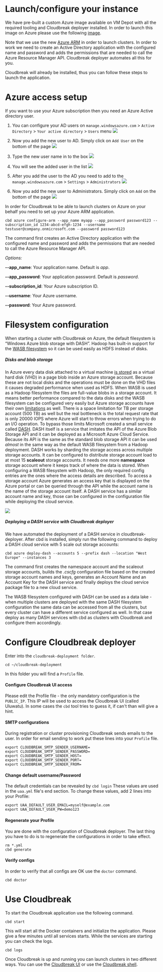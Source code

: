 # Launch/configure your instance

We have pre-built a custom Azure image available on VM Depot with all the required tooling and Cloudbreak deployer installed. In order to launch this image on Azure please use the following [image]().

Note that we use the new [Azure ARM](https://azure.microsoft.com/en-us/documentation/articles/resource-group-overview/) in order to launch clusters. In order to work we need to create an Active Directory application with the configured name and password and adds the permissions that are needed to call the Azure Resource Manager API. Cloudbreak deployer automates all this for you.

Cloudbreak will already be installed, thus you can follow these steps to launch the application.

# Azure access setup

If you want to use your Azure subscription then you need an Azure Active directory user.

1. You can configure your AD users on `manage.windowsazure.com` > `Active Directory` > `Your active directory` > `Users` menu
![](https://raw.githubusercontent.com/sequenceiq/cloudbreak-deployer/docsupdate/docs/images/azure2.png)

2. Now you add the new user to AD. Simply click on `Add User` on the bottom of the page
![](https://raw.githubusercontent.com/sequenceiq/cloudbreak-deployer/docsupdate/docs/images/azure3.png)

3. Type the new user name in to the box
![](https://raw.githubusercontent.com/sequenceiq/cloudbreak-deployer/docsupdate/docs/images/azure4.png)

4. You will see the added user in the list
![](https://raw.githubusercontent.com/sequenceiq/cloudbreak-deployer/docsupdate/docs/images/azure5.png)

5. After you add the user to the AD you need to add to the `manage.windowsazure.com` > `Settings` > `Administrators`
![](https://raw.githubusercontent.com/sequenceiq/cloudbreak-deployer/docsupdate/docs/images/azure6.png)

6. Now you add the new user to Administrators. Simply click on `Add` on the bottom of the page
![](https://raw.githubusercontent.com/sequenceiq/cloudbreak-deployer/docsupdate/docs/images/azure7.png)

In order for Cloudbreak to be able to launch clusters on Azure on your behalf you need to set up your Azure ARM application.

```
cbd azure configure-arm --app_name myapp --app_password password123 --subscription_id 1234-abcd-efgh-1234 --username testuser@company.onmicrosoft.com --password password123
```
The command first creates an Active Directory application with the configured name and password and adds the permissions that are needed to call the Azure Resource Manager API.


*Options:*

**--app_name**: Your application name. Default is *app*.

**--app_password**: Your application password. Default is *password*.

**--subscription_id**: Your Azure subscription ID.

**--username**: Your Azure username.

**--password**: Your Azure password.

# Filesystem configuration

When starting a cluster with Cloudbreak on Azure, the default filesystem is “Windows Azure blob storage with DASH”. Hadoop has built-in support for the [WASB filesystem](https://hadoop.apache.org/docs/current/hadoop-azure/index.html) so it can be used easily as HDFS instead of disks.

##### Disks and blob storage

In Azure every data disk attached to a virtual machine [is stored](https://azure.microsoft.com/en-us/documentation/articles/virtual-machines-disks-vhds/) as a virtual hard disk (VHD) in a page blob inside an Azure storage account. Because these are not local disks and the operations must be done on the VHD files it causes degraded performance when used as HDFS.
When WASB is used as a Hadoop filesystem the files are full-value blobs in a storage account. It means better performance compared to the data disks and the WASB filesystem can be configured very easily but Azure storage accounts have their own [limitations](https://azure.microsoft.com/en-us/documentation/articles/azure-subscription-service-limits/#storage-limits) as well. There is a space limitation for TB per storage account (500 TB) as well but the real bottleneck is the total request rate that is only 20000 IOPS where Azure will start to throw errors when trying to do an I/O operation.
To bypass those limits Microsoft created a small service called [DASH](https://github.com/MicrosoftDX/Dash). DASH itself is a service that imitates the API of the Azure Blob Storage API and it can be deployed as a Microsoft Azure Cloud Service. Because its API is the same as the standard blob storage API it can be used *almost* in the same way as the default WASB filesystem from a Hadoop deployment.
DASH works by sharding the storage access across multiple storage accounts. It can be configured to distribute storage account load to at most 15 **scaleout** storage accounts. It needs one more **namespace** storage account where it keeps track of where the data is stored.
When configuring a WASB filesystem with Hadoop, the only required config entries are the ones where the access details are described. To access a storage account Azure generates an access key that is displayed on the Azure portal or can be queried through the API while the account name is the name of the storage account itself. A DASH service has a similar account name and key, those can be configured in the configuration file while deploying the cloud service.

![](https://raw.githubusercontent.com/sequenceiq/cloudbreak-deployer/docsupdate/docs/images/dash.png)

##### Deploying a DASH service with Cloudbreak deployer

We have automated the deployment of a DASH service in cloudbreak-deployer. After cbd is installed, simply run the following command to deploy a DASH cloud service with 5 scale out storage accounts:
```
cbd azure deploy-dash --accounts 5 --prefix dash --location "West Europe" --instances 3
```

The command first creates the namespace account and the scaleout storage accounts, builds the *.cscfg* configuration file based on the created storage account names and keys, generates an Account Name and an Account Key for the DASH service and finally deploys the cloud service package file to a new cloud service.

The WASB filesystem configured with DASH can be used as a data lake - when multiple clusters are deployed with the same DASH filesystem configuration the same data can be accessed from all the clusters, but every cluster can have a different service configured as well. In that case deploy as many DASH services with cbd as clusters with Cloudbreak and configure them accordingly.

# Configure Cloudbreak deployer

Enter into the `cloudbreak-deployment folder`.

```
cd ~/cloudbreak-deployment
```

In this folder you will find a `Profile` file.

#### Configure Cloudbreak UI access

Please edit the Profile file - the only mandatory configuration is the `PUBLIC_IP`. This IP will be used to access the Cloudbreak UI
(called Uluwatu). In some cases the `cbd` tool tries to guess it, if can't than will give a hint.

#### SMTP configurations

During registration or cluster provisioning Cloudbreak sends emails to the user. In order for email sending to work put these lines into your `Profile` file.

```
export CLOUDBREAK_SMTP_SENDER_USERNAME=
export CLOUDBREAK_SMTP_SENDER_PASSWORD=
export CLOUDBREAK_SMTP_SENDER_HOST=
export CLOUDBREAK_SMTP_SENDER_PORT=
export CLOUDBREAK_SMTP_SENDER_FROM=
```

#### Change default username/Password

The default credentials can be revealed by `cbd login` These values are used in the `uaa.yml` file's end section. To change these values, add 2 lines into your Profile:

```
export UAA_DEFAULT_USER_EMAIL=myself@example.com
export UAA_DEFAULT_USER_PW=demo123
```

#### Regenerate your Profile

You are done with the configuration of Cloudbreak deployer. The last thing you have to do is to regenerate the configurations in order to take effect.

```
rm *.yml
cbd generate
```

#### Verify configs

In order to verify that all configs are OK use the `doctor` command.

```
cbd doctor
```

# Use Cloudbreak

To start the Cloudbreak application use the following command.

```
cbd start
```

This will start all the Docker containers and initialize the application. Please give a few minutes until all services starts. While the services are starting you can check the logs.

```
cbd logs
```

Once Cloudbreak is up and running you can launch clusters in two different ways. You can use the [Cloudbreak UI](azure_cb_ui.md) or use the [Cloudbreak shell](azure_cb_shell.md).
